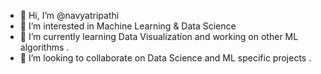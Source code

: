- 👋 Hi, I’m @navyatripathi
- 👀 I’m interested in Machine Learning & Data Science 
- 🌱 I’m currently learning Data Visualization and working on other ML algorithms . 
- 💞️ I’m looking to collaborate on Data Science and ML specific projects . 



<!---
navyatripathi/navyatripathi is a ✨ special ✨ repository because its `README.md` (this file) appears on your GitHub profile.
You can click the Preview link to take a look at your changes.
--->
